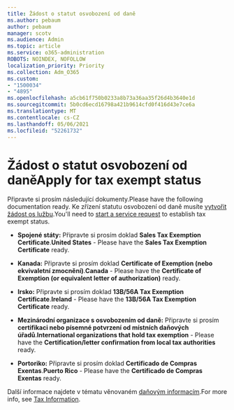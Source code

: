 ```yaml
---
title: Žádost o statut osvobození od daně
ms.author: pebaum
author: pebaum
manager: scotv
ms.audience: Admin
ms.topic: article
ms.service: o365-administration
ROBOTS: NOINDEX, NOFOLLOW
localization_priority: Priority
ms.collection: Adm_O365
ms.custom:
- "1500034"
- "4895"
ms.openlocfilehash: a5cb61f750b0233a8b73a36aa35f26d4b3640e1d
ms.sourcegitcommit: 5b0cd6ecd16798a421b9614cfd0f416d43e7ce6a
ms.translationtype: MT
ms.contentlocale: cs-CZ
ms.lasthandoff: 05/06/2021
ms.locfileid: "52261732"
---
```

# <a name="apply-for-tax-exempt-status"></a><span data-ttu-id="a6a3d-102">Žádost o statut osvobození od daně</span><span class="sxs-lookup"><span data-stu-id="a6a3d-102">Apply for tax exempt status</span></span>

<span data-ttu-id="a6a3d-103">Připravte si prosím následující dokumenty.</span><span class="sxs-lookup"><span data-stu-id="a6a3d-103">Please have the following documentation ready.</span></span> <span data-ttu-id="a6a3d-104">Ke zřízení statutu osvobození od daně musíte [vytvořit žádost os lužbu](/microsoft-365/admin/contact-support-for-business-products).</span><span class="sxs-lookup"><span data-stu-id="a6a3d-104">You'll need to [start a service request](/microsoft-365/admin/contact-support-for-business-products) to establish tax exempt status.</span></span>

- <span data-ttu-id="a6a3d-105">**Spojené státy:** Připravte si prosím doklad **Sales Tax Exemption Certificate**.</span><span class="sxs-lookup"><span data-stu-id="a6a3d-105">**United States** - Please have the **Sales Tax Exemption Certificate** ready.</span></span>

- <span data-ttu-id="a6a3d-106">**Kanada:** Připravte si prosím doklad **Certificate of Exemption (nebo ekvivaletní zmocnění)**.</span><span class="sxs-lookup"><span data-stu-id="a6a3d-106">**Canada** - Please have the **Certificate of Exemption (or equivalent letter of authorization)** ready.</span></span>

- <span data-ttu-id="a6a3d-107">**Irsko:** Připravte si prosím doklad **13B/56A Tax Exemption Certificate**.</span><span class="sxs-lookup"><span data-stu-id="a6a3d-107">**Ireland** - Please have the **13B/56A Tax Exemption Certificate** ready.</span></span>

- <span data-ttu-id="a6a3d-108">**Mezinárodní organizace s osvobozením od daně:** Připravte si prosím **certifikaci nebo písemné potvrzení od místních daňových úřadů**.</span><span class="sxs-lookup"><span data-stu-id="a6a3d-108">**International organizations that hold tax exemption** - Please have the **Certification/letter confirmation from local tax authorities** ready.</span></span>

- <span data-ttu-id="a6a3d-109">**Portoriko:** Připravte si prosím doklad **Certificado de Compras Exentas**.</span><span class="sxs-lookup"><span data-stu-id="a6a3d-109">**Puerto Rico** - Please have the **Certificado de Compras Exentas** ready.</span></span>

<span data-ttu-id="a6a3d-110">Další informace najdete v tématu věnovaném [daňovým informacím](https://docs.microsoft.com/microsoft-365/commerce/billing-and-payments/tax-information).</span><span class="sxs-lookup"><span data-stu-id="a6a3d-110">For more info, see [Tax Information](https://docs.microsoft.com/microsoft-365/commerce/billing-and-payments/tax-information).</span></span>
